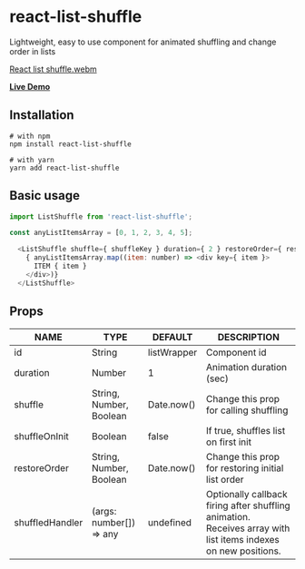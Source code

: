 # react-list-shuffle

Lightweight, easy to use component for animated shuffling and change order in lists

[React list shuffle.webm](https://user-images.githubusercontent.com/12416010/213731815-287dee79-1242-4c40-afe9-a52ada72cef2.webm)

[**Live Demo**](https://avesheva.github.io/react-list-shuffle/)

## Installation
```shell
# with npm
npm install react-list-shuffle
```
```shell
# with yarn
yarn add react-list-shuffle
```

## Basic usage
```js
import ListShuffle from 'react-list-shuffle';

const anyListItemsArray = [0, 1, 2, 3, 4, 5];
```

```js
  <ListShuffle shuffle={ shuffleKey } duration={ 2 } restoreOrder={ restoreOrderKey }>
    { anyListItemsArray.map((item: number) => <div key={ item }>
      ITEM { item }
    </div>)}
  </ListShuffle>
```

## Props
| NAME          | TYPE    | DEFAULT              | DESCRIPTION              |
|---------------|---------|----------------------|--------------------------|
| id            | String  | listWrapper          | Component id             |
| duration      | Number  | 1                    | Animation duration (sec) |
| shuffle       | String, Number, Boolean | Date.now() | Change this prop for calling shuffling |
| shuffleOnInit | Boolean | false                | If true, shuffles list on first init|
| restoreOrder  | String, Number, Boolean | Date.now() | Change this prop for restoring initial list order |
|shuffledHandler | (args: number[]) => any | undefined | Optionally callback firing after shuffling animation. Receives  array with list items indexes on new positions. |
